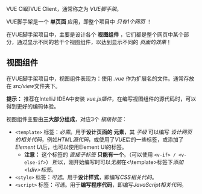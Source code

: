 
VUE Cli即VUE Client，通常称之为 *VUE脚手架*。

VUE脚手架是一个 **单页面** 应用，即整个项目中 *只有1个网页* ！

在VUE脚手架项目中，主要是设计各个 **视图组件** ，它们都是整个网页中某个部分，通过显示不同的若干个视图组件，以达到显示不同的 *页面的效果*！


## 视图组件

在VUE脚手架项目中，视图组件表现为：使用 *.vue* 作为扩展名的文件。通常存放在 *src/view*文件夹下。

**提示：** 推荐在IntelliJ IDEA中安装 *vue.js插件*，在编写视图组件的源代码时，可以得到更好的编码体验。

视图组件主要由**三大部分组成**，对应3个 *根级标签*：
- `<template>` 标签：*必需*。用于**设计页面的 元素**，其 *子级* 可以编写 *设计网页的相关代码*，例如*HTML源代码*，或使用了*VUE*后的一些标签，或添加了*Element UI*后，也可以使用Element UI的标签。
    - **注意：** 这个标签的 *直接子标签* **只能有一个**。（可以使用 `<v-if> / <v-else-if>`）
      所以，刚开始编写时可以*无脑*在<\template>标签下*添加<\div>标签*。
- `<style>` 标签：*可选*。用于**设计样式**，即编写*CSS相关代码*。
- `<script>` 标签：*可选*。用于**编写程序代码**，即编写*JavaScript相关代码*。